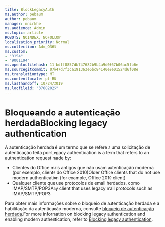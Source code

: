 ```yaml
---
title: BlockLegacyAuth
ms.author: pebaum
author: pebaum
manager: mnirkhe
ms.audience: Admin
ms.topic: article
ROBOTS: NOINDEX, NOFOLLOW
localization_priority: Normal
ms.collection: Adm_O365
ms.custom:
- "3154"
- "9001194"
ms.openlocfilehash: 11fbdff8857db747682b9b4a9d0367b06ac5fb6e
ms.sourcegitcommit: 07b47d7f3ca191363e6bc84140e8e01524d6f08e
ms.translationtype: MT
ms.contentlocale: pt-BR
ms.lasthandoff: 10/24/2019
ms.locfileid: "37682025"
---
```

# <a name="blocking-legacy-authentication"></a><span data-ttu-id="0834a-102">Bloqueando a autenticação herdada</span><span class="sxs-lookup"><span data-stu-id="0834a-102">Blocking legacy authentication</span></span>

<span data-ttu-id="0834a-103">A autenticação herdada é um termo que se refere a uma solicitação de autenticação feita por:</span><span class="sxs-lookup"><span data-stu-id="0834a-103">Legacy authentication is a term that refers to an authentication request made by:</span></span>

- <span data-ttu-id="0834a-104">Clientes do Office mais antigos que não usam autenticação moderna (por exemplo, cliente do Office 2010)</span><span class="sxs-lookup"><span data-stu-id="0834a-104">Older Office clients that do not use modern authentication (for example, Office 2010 client)</span></span>
- <span data-ttu-id="0834a-105">Qualquer cliente que use protocolos de email herdados, como IMAP/SMTP/POP3</span><span class="sxs-lookup"><span data-stu-id="0834a-105">Any client that uses legacy mail protocols such as IMAP/SMTP/POP3</span></span>  

<span data-ttu-id="0834a-106">Para obter mais informações sobre o bloqueio de autenticação herdada e a habilitação da autenticação moderna, consulte [bloqueio de autenticação herdada](https://docs.microsoft.com/en-us/azure/active-directory/conditional-access/concept-conditional-access-block-legacy-authentication).</span><span class="sxs-lookup"><span data-stu-id="0834a-106">For more information on blocking legacy authentication and enabling modern authentication, refer to [Blocking legacy authentication](https://docs.microsoft.com/en-us/azure/active-directory/conditional-access/concept-conditional-access-block-legacy-authentication).</span></span>
